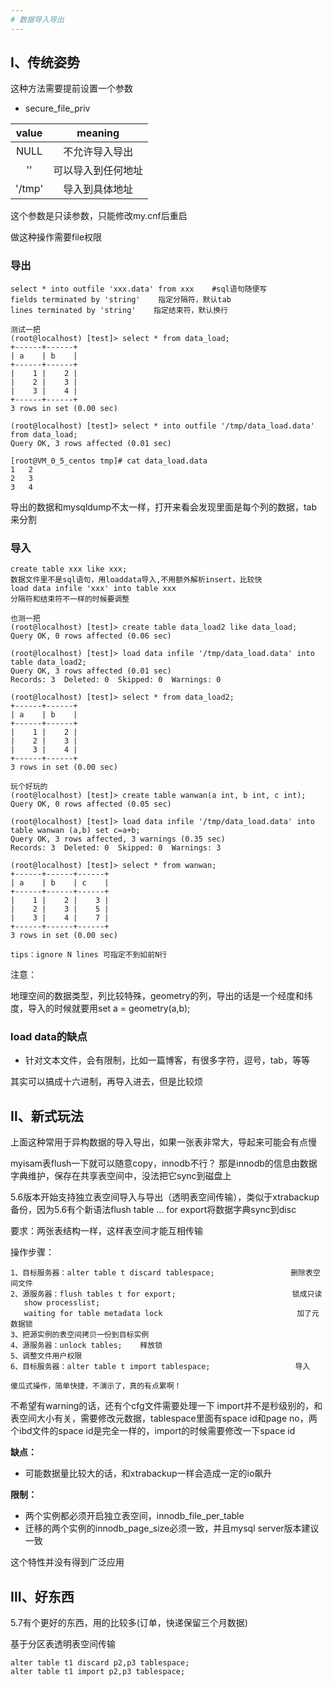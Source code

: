 ```yaml
---
# 数据导入导出
---
```


## Ⅰ、传统姿势
这种方法需要提前设置一个参数

- secure_file_priv

|value|meaning|
|:-:|:-:|
|NULL|不允许导入导出|
|''|可以导入到任何地址|
|'/tmp'|导入到具体地址|

这个参数是只读参数，只能修改my.cnf后重启

做这种操作需要file权限

### 导出
```
select * into outfile 'xxx.data' from xxx    #sql语句随便写
fields terminated by 'string'    指定分隔符，默认tab
lines terminated by 'string'    指定结束符，默认换行

测试一把
(root@localhost) [test]> select * from data_load;
+------+------+
| a    | b    |
+------+------+
|    1 |    2 |
|    2 |    3 |
|    3 |    4 |
+------+------+
3 rows in set (0.00 sec)

(root@localhost) [test]> select * into outfile '/tmp/data_load.data' from data_load;
Query OK, 3 rows affected (0.01 sec)

[root@VM_0_5_centos tmp]# cat data_load.data 
1	2
2	3
3	4
```

导出的数据和mysqldump不太一样，打开来看会发现里面是每个列的数据，tab来分割

### 导入
```
create table xxx like xxx;
数据文件里不是sql语句，用loaddata导入,不用额外解析insert，比较快
load data infile 'xxx' into table xxx
分隔符和结束符不一样的时候要调整

也测一把
(root@localhost) [test]> create table data_load2 like data_load;
Query OK, 0 rows affected (0.06 sec)

(root@localhost) [test]> load data infile '/tmp/data_load.data' into table data_load2;
Query OK, 3 rows affected (0.01 sec)
Records: 3  Deleted: 0  Skipped: 0  Warnings: 0

(root@localhost) [test]> select * from data_load2;
+------+------+
| a    | b    |
+------+------+
|    1 |    2 |
|    2 |    3 |
|    3 |    4 |
+------+------+
3 rows in set (0.00 sec)

玩个好玩的
(root@localhost) [test]> create table wanwan(a int, b int, c int);
Query OK, 0 rows affected (0.05 sec)

(root@localhost) [test]> load data infile '/tmp/data_load.data' into table wanwan (a,b) set c=a+b;
Query OK, 3 rows affected, 3 warnings (0.35 sec)
Records: 3  Deleted: 0  Skipped: 0  Warnings: 3

(root@localhost) [test]> select * from wanwan;
+------+------+------+
| a    | b    | c    |
+------+------+------+
|    1 |    2 |    3 |
|    2 |    3 |    5 |
|    3 |    4 |    7 |
+------+------+------+
3 rows in set (0.00 sec)

tips：ignore N lines 可指定不到如前N行
```

注意：

地理空间的数据类型，列比较特殊，geometry的列，导出的话是一个经度和纬度，导入的时候就要用set a = geometry(a,b);

### load data的缺点

- 针对文本文件，会有限制，比如一篇博客，有很多字符，逗号，tab，等等

其实可以搞成十六进制，再导入进去，但是比较烦

## Ⅱ、新式玩法
上面这种常用于异构数据的导入导出，如果一张表非常大，导起来可能会有点慢

myisam表flush一下就可以随意copy，innodb不行？ 那是innodb的信息由数据字典维护，保存在共享表空间中，没法把它sync到磁盘上

5.6版本开始支持独立表空间导入与导出（透明表空间传输），类似于xtrabackup备份，因为5.6有个新语法flush table ... for export将数据字典sync到disc

要求：两张表结构一样，这样表空间才能互相传输

操作步骤：
```
1、目标服务器：alter table t discard tablespace;                 删除表空间文件
2、源服务器：flush tables t for export;                          锁成只读
   show processlist;    
   waiting for table metadata lock                              加了元数据锁
3、把源实例的表空间拷贝一份到目标实例
4、源服务器：unlock tables;    释放锁
5、调整文件用户权限
6、目标服务器：alter table t import tablespace;                   导入

傻瓜式操作，简单快捷，不演示了，真的有点累啊！
```

不希望有warning的话，还有个cfg文件需要处理一下
import并不是秒级别的，和表空间大小有关，需要修改元数据，tablespace里面有space id和page no，两个ibd文件的space id是完全一样的，import的时候需要修改一下space id

**缺点：**

- 可能数据量比较大的话，和xtrabackup一样会造成一定的io飙升

**限制：**

- 两个实例都必须开启独立表空间，innodb_file_per_table
- 迁移的两个实例的innodb_page_size必须一致，并且mysql server版本建议一致

这个特性并没有得到广泛应用

## Ⅲ、好东西
5.7有个更好的东西，用的比较多(订单，快递保留三个月数据)

基于分区表透明表空间传输
```
alter table t1 discard p2,p3 tablespace;
alter table t1 import p2,p3 tablespace;
```
